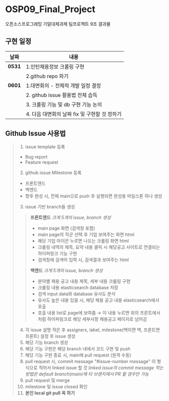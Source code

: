# OSP09_Final_Project
오픈소스프로그래밍 기말대체과제 팀프로젝트 9조 결과물

## 구현 일정
|**날짜**|내용|
|----|-----|
|**0531**|1.인턴채용정보 크롤링 구현|
|        |2.github repo 파기|
|**0601**|1.대면회의 - 전체적 개발 일정 결정|
|        |2. github issue 활용법 전체 습득|
|        |3. 크롤링 기능 및 db 구현 기능 논의|
|        |4. 다음 대면회의 날짜 fix 및 구현할 것 정하기|

## Github Issue 사용법
> 1. issue template 등록
> * Bug report
> * Feature request
> 2. github issue Milestone 등록
> * 프론트엔드
> * 백엔드
> * 향후 완성 시, 전체 main으로 push 후 실행되면 완성용 마일스톤 하나 생성
> 3. issue 기반 branch들 생성
>> **프론트엔드**
>> *크게 5개의 issue, branch 생성*
>> * main page 화면 (검색창 포함)
>> * main page의 직군 선택 후 기업 보여주는 화면 html
>> * 해당 기업 아이콘 누르면 나오는 크롤링 화면 html
>> * 크롤링 내역의 제목, 요약 내용 클릭 시 해당공고 사이트로 연결되는 하이퍼링크 기능 구현
>> * 검색창에 검색어 입력 시, 검색결과 보여주는 html
>>
>> **백엔드**
>> *크게 5개의 issue, branch 생성*
>> * 분야별 채용 공고 내용 제목, 세부 내용 크롤링 구현
>> * 크롤링 내용 elasticsearch database 저장
>> * 검색 input data와 database 유사도 분석
>> * 유사도 높은 내용 있을 시, 해당 채용 공고 내용 elasticsearch에서 호출
>> * 호출 내용 list로 page에 보여줌 → 이 내용 누르면 위의 프론트에서처럼 하이퍼링크로 해당 세부사항 채용공고 페이지로 넘어감
> 4. 각 issue 설명 적은 후 assigners, label, milestone(백이면 백, 프론트면 프론트) 설정 후 issue 생성
> 5. 해당 기능 branch 생성
> 6. 해당 기능 구현은 해당 branch 내에서 코드 구현 및 push
> 7. 해당 기능 구현 종료 시, main에 pull request (원격 수동)
> 8. pull request 시, commit message "#issue-number message" 이 형식으로 적어서 linked issue 할 것
> *linked issue의 commit message 적는 방법은 default branch(main)에 타 브랜치에서 PR 할 경우만 가능*
> 9. pull request 및 merge
> 10. milestone 및 issue closed 확인
> 11. **본인 local git pull 꼭 하기**

